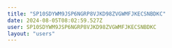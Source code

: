 ```yaml
---
title: "SP10SDYWM9JSP6NGRP8VJKD98ZVGWMFJKECSNBDKC"
date: 2024-08-05T08:02:59.527Z
user: SP10SDYWM9JSP6NGRP8VJKD98ZVGWMFJKECSNBDKC
layout: "users"
---
```

    